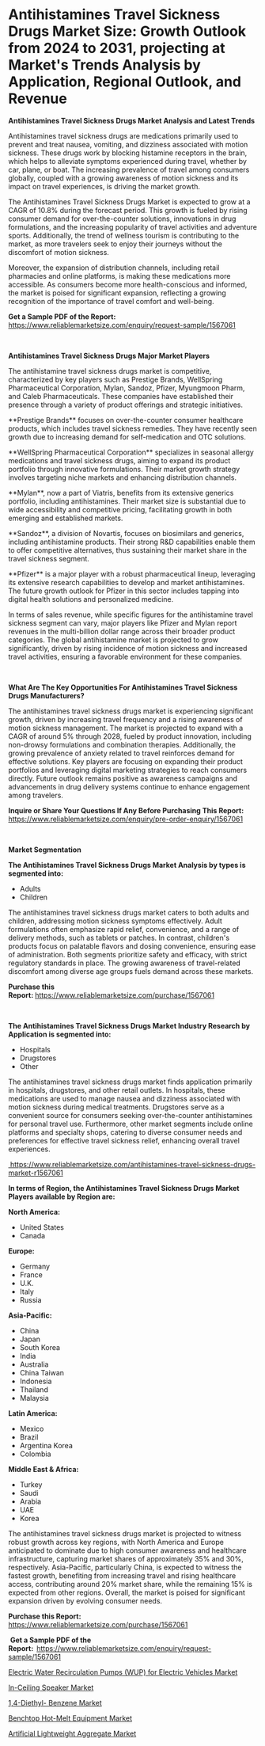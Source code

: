 <p><h1>Antihistamines Travel Sickness Drugs Market Size: Growth Outlook from 2024 to 2031, projecting at Market's Trends Analysis by Application, Regional Outlook, and Revenue</h1></p><p><strong>Antihistamines Travel Sickness Drugs Market Analysis and Latest Trends</strong></p>
<p><p>Antihistamines travel sickness drugs are medications primarily used to prevent and treat nausea, vomiting, and dizziness associated with motion sickness. These drugs work by blocking histamine receptors in the brain, which helps to alleviate symptoms experienced during travel, whether by car, plane, or boat. The increasing prevalence of travel among consumers globally, coupled with a growing awareness of motion sickness and its impact on travel experiences, is driving the market growth.</p><p>The Antihistamines Travel Sickness Drugs Market is expected to grow at a CAGR of 10.8% during the forecast period. This growth is fueled by rising consumer demand for over-the-counter solutions, innovations in drug formulations, and the increasing popularity of travel activities and adventure sports. Additionally, the trend of wellness tourism is contributing to the market, as more travelers seek to enjoy their journeys without the discomfort of motion sickness.</p><p>Moreover, the expansion of distribution channels, including retail pharmacies and online platforms, is making these medications more accessible. As consumers become more health-conscious and informed, the market is poised for significant expansion, reflecting a growing recognition of the importance of travel comfort and well-being.</p></p>
<p><strong>Get a Sample PDF of the Report:&nbsp;</strong> <a href="https://www.reliablemarketsize.com/enquiry/request-sample/1567061">https://www.reliablemarketsize.com/enquiry/request-sample/1567061</a></p>
<p>&nbsp;</p>
<p><strong>Antihistamines Travel Sickness Drugs Major Market Players</strong></p>
<p><p>The antihistamine travel sickness drugs market is competitive, characterized by key players such as Prestige Brands, WellSpring Pharmaceutical Corporation, Mylan, Sandoz, Pfizer, Myungmoon Pharm, and Caleb Pharmaceuticals. These companies have established their presence through a variety of product offerings and strategic initiatives.</p><p>**Prestige Brands** focuses on over-the-counter consumer healthcare products, which includes travel sickness remedies. They have recently seen growth due to increasing demand for self-medication and OTC solutions.</p><p>**WellSpring Pharmaceutical Corporation** specializes in seasonal allergy medications and travel sickness drugs, aiming to expand its product portfolio through innovative formulations. Their market growth strategy involves targeting niche markets and enhancing distribution channels.</p><p>**Mylan**, now a part of Viatris, benefits from its extensive generics portfolio, including antihistamines. Their market size is substantial due to wide accessibility and competitive pricing, facilitating growth in both emerging and established markets.</p><p>**Sandoz**, a division of Novartis, focuses on biosimilars and generics, including antihistamine products. Their strong R&D capabilities enable them to offer competitive alternatives, thus sustaining their market share in the travel sickness segment.</p><p>**Pfizer** is a major player with a robust pharmaceutical lineup, leveraging its extensive research capabilities to develop and market antihistamines. The future growth outlook for Pfizer in this sector includes tapping into digital health solutions and personalized medicine.</p><p>In terms of sales revenue, while specific figures for the antihistamine travel sickness segment can vary, major players like Pfizer and Mylan report revenues in the multi-billion dollar range across their broader product categories. The global antihistamine market is projected to grow significantly, driven by rising incidence of motion sickness and increased travel activities, ensuring a favorable environment for these companies.</p></p>
<p>&nbsp;</p>
<p><strong>What Are The Key Opportunities For Antihistamines Travel Sickness Drugs Manufacturers?</strong></p>
<p><p>The antihistamines travel sickness drugs market is experiencing significant growth, driven by increasing travel frequency and a rising awareness of motion sickness management. The market is projected to expand with a CAGR of around 5% through 2028, fueled by product innovation, including non-drowsy formulations and combination therapies. Additionally, the growing prevalence of anxiety related to travel reinforces demand for effective solutions. Key players are focusing on expanding their product portfolios and leveraging digital marketing strategies to reach consumers directly. Future outlook remains positive as awareness campaigns and advancements in drug delivery systems continue to enhance engagement among travelers.</p></p>
<p><strong>Inquire or Share Your Questions If Any Before Purchasing This Report:</strong> <a href="https://www.reliablemarketsize.com/enquiry/pre-order-enquiry/1567061">https://www.reliablemarketsize.com/enquiry/pre-order-enquiry/1567061</a></p>
<p>&nbsp;</p>
<p><strong>Market Segmentation</strong></p>
<p><strong>The Antihistamines Travel Sickness Drugs Market Analysis by types is segmented into:</strong></p>
<p><ul><li>Adults</li><li>Children</li></ul></p>
<p><p>The antihistamines travel sickness drugs market caters to both adults and children, addressing motion sickness symptoms effectively. Adult formulations often emphasize rapid relief, convenience, and a range of delivery methods, such as tablets or patches. In contrast, children's products focus on palatable flavors and dosing convenience, ensuring ease of administration. Both segments prioritize safety and efficacy, with strict regulatory standards in place. The growing awareness of travel-related discomfort among diverse age groups fuels demand across these markets.</p></p>
<p><strong>Purchase this Report:&nbsp;</strong><a href="https://www.reliablemarketsize.com/purchase/1567061">https://www.reliablemarketsize.com/purchase/1567061</a></p>
<p>&nbsp;</p>
<p><strong>The Antihistamines Travel Sickness Drugs Market Industry Research by Application is segmented into:</strong></p>
<p><ul><li>Hospitals</li><li>Drugstores</li><li>Other</li></ul></p>
<p><p>The antihistamines travel sickness drugs market finds application primarily in hospitals, drugstores, and other retail outlets. In hospitals, these medications are used to manage nausea and dizziness associated with motion sickness during medical treatments. Drugstores serve as a convenient source for consumers seeking over-the-counter antihistamines for personal travel use. Furthermore, other market segments include online platforms and specialty shops, catering to diverse consumer needs and preferences for effective travel sickness relief, enhancing overall travel experiences.</p></p>
<p><a href="https://www.reliablemarketsize.com/antihistamines-travel-sickness-drugs-market-r1567061">&nbsp;https://www.reliablemarketsize.com/antihistamines-travel-sickness-drugs-market-r1567061</a></p>
<p><strong>In terms of Region, the Antihistamines Travel Sickness Drugs Market Players available by Region are:</strong></p>
<p>
    <p> <strong> North America: </strong>
        <ul>
            <li>United States</li>
            <li>Canada</li>
        </ul>
        </p> 
    <p> <strong> Europe: </strong>
        <ul>
            <li>Germany</li>
            <li>France</li>
            <li>U.K.</li>
            <li>Italy</li>
            <li>Russia</li>
        </ul>
        </p> 
    <p> <strong> Asia-Pacific: </strong>
        <ul>
            <li>China</li>
            <li>Japan</li>
            <li>South Korea</li>
            <li>India</li>
            <li>Australia</li>
            <li>China Taiwan</li>
            <li>Indonesia</li>
            <li>Thailand</li>
            <li>Malaysia</li>
        </ul>
        </p> 
    <p> <strong> Latin America: </strong>
        <ul>
            <li>Mexico</li>
            <li>Brazil</li>
            <li>Argentina Korea</li>
            <li>Colombia</li>
        </ul>
        </p> 
    <p> <strong> Middle East & Africa: </strong>
        <ul>
            <li>Turkey</li>
            <li>Saudi</li>
            <li>Arabia</li>
            <li>UAE</li>
            <li>Korea</li>
        </ul>
    </p>
    </p>
<p><p>The antihistamines travel sickness drugs market is projected to witness robust growth across key regions, with North America and Europe anticipated to dominate due to high consumer awareness and healthcare infrastructure, capturing market shares of approximately 35% and 30%, respectively. Asia-Pacific, particularly China, is expected to witness the fastest growth, benefiting from increasing travel and rising healthcare access, contributing around 20% market share, while the remaining 15% is expected from other regions. Overall, the market is poised for significant expansion driven by evolving consumer needs.</p></p>
<p><strong>Purchase this Report: </strong><a href="https://www.reliablemarketsize.com/purchase/1567061">https://www.reliablemarketsize.com/purchase/1567061</a></p>
<p>&nbsp;<strong>Get a Sample PDF of the Report:&nbsp;&nbsp;</strong><a href="https://www.reliablemarketsize.com/enquiry/request-sample/1567061">https://www.reliablemarketsize.com/enquiry/request-sample/1567061</a></p>
<p><strong></strong></p>
<p><p><a href="https://medium.com/@donna_boxall/booming-electric-water-recirculation-pumps-wup-for-electric-vehicles-market-sector-market-f6f9a42ed0fc?postPublishedType=repub">Electric Water Recirculation Pumps (WUP) for Electric Vehicles Market</a></p><p><a href="https://issuu.com/reportprime-2/docs/in-ceiling-speaker-market-size-2030_d60905fbf8fd2c">In-Ceiling Speaker Market</a></p><p><a href="https://medium.com/@donna_boxall/strategic-insights-into-global-1-4-diethyl-benzene-market-trends-2024-2031-covered-in-108-pages-6d8c967e6c79">1,4-Diethyl- Benzene Market</a></p><p><a href="https://issuu.com/reportprime-2/docs/benchtop-hot-melt-equipment-market-_bf9b4f69777e19">Benchtop Hot-Melt Equipment Market</a></p><p><a href="https://www.linkedin.com/pulse/market-forecasting-change-global-artificial-lightweight-aggregate-qqdbc?trackingId=5au3wNReSWeisW5NouValw%3D%3D">Artificial Lightweight Aggregate Market</a></p></p>